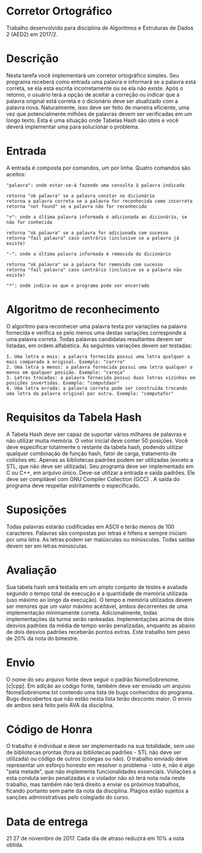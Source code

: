 # Corretor Ortográfico

Trabalho desenvolvido para disciplina de Algoritmos e Estruturas de Dados 2 (AED2) em 2017/2.

# Descrição

Nesta tarefa você implementará um corretor ortográfico simples. Seu programa receberá como entrada uma palavra e informará se a palavra está correta, se ela está escrita incorretamente ou se ela não existe. Após o retorno, o usuário terá a opção de aceitar a correção ou indicar que a palavra original está correta e o dicionário deve ser atualizado com a palavra nova. 
Naturalmente, isso deve ser feito de maneira eficiente, uma vez que potencialmente milhões de palavras devem ser verificadas em um longo texto. Esta é uma situação onde Tabelas Hash são úteis e você deverá implementar uma para solucionar o problema.

# Entrada

A entrada é composta por comandos, um por linha. Quatro comandos são aceitos:

    "palavra": onde estar-se-á fazendo uma consulta à palavra indicada

    retorna "ok palavra" se a palavra constar no dicionário
    retorna a palavra correta se a palavra for reconhecida como incorreta
    retorna "not found" se a palavra não for reconhecida

    "+": onde a última palavra informada é adicionada ao dicionário, se não for conhecida

    retorna "ok palavra" se a palavra for adicionada com sucesso
    retorna "fail palavra" caso contrário (inclusive se a palavra já existe)
    
    "-": onde a última palavra informada é removida do dicionário

    retorna "ok palavra" se a palavra for removida com sucesso
    retorna "fail palavra" caso contrário (inclusive se a palavra não existe)

    "*": onde indica-se que o programa pode ser encerrado

# Algoritmo de reconhecimento
O algoritmo para reconhecer uma palavra testa por variações na palavra fornecida e verifica se pelo menos uma destas variações corresponde a uma palavra correta. Todas palavras candidatas resultantes devem ser listadas, em ordem alfabética. As seguintes variações devem ser testadas:

    1. Uma letra a mais: a palavra fornecida possui uma letra qualquer a mais comparada à original. Exemplo: "carrro"
    2. Uma letra a menos: a palavra fornecida possui uma letra qualquer a menos em qualquer posição. Exemplo: "caroça"
    3. Letras trocadas: a palavra fornecida possui duas letras vizinhas em posições invertidas. Exemplo: "computdaor"
    4. Uma letra errada: a palavra correta pode ser construída trocando uma letra da palavra original por outra. Exemplo: "computafor"

# Requisitos da Tabela Hash

A Tabela Hash deve ser capaz de suportar vários milhares de palavras e não utilizar muita memória. O vetor inicial deve conter 50 posições. Você deve especificar totalmente o restante da tabela hash, podendo utilizar qualquer combinação de função hash, fator de carga, tratamento de colisões etc. Apenas as bibliotecas padrões podem ser utilizadas (exceto a STL, que não deve ser utilizada). Seu programa deve ser implementado em C ou C++, em arquivo único. Deve-se utilizar a entrada e saída padrões. Ele deve ser compilável com GNU Compiler Collection (GCC) . A saída do programa deve respeitar estritamente o especificado.

# Suposições

Todas palavras estarão codificadas em ASCII e terão menos de 100 caracteres. Palavras são compostas por letras e hífens e sempre iniciam por uma letra. As letras podem ser maiúsculas ou minúsculas. Todas saídas devem ser em letras minúsculas.

# Avaliação

Sua tabela hash será testada em um amplo conjunto de testes e avaliada segundo o tempo total de execução e a quantidade de memória utilizada (uso máximo ao longo da execução). O tempo e memória utilizados devem ser menores que um valor máximo aceitável, ambos decorrentes de uma implementação minimamente correta. Adicionalmente, todas implementações da turma serão rankeadas. Implementações acima de dois desvios padrões da média de tempo serão penalizadas, enquanto as abaixo de dois desvios padrões receberão pontos extras.
Este trabalho tem peso de 20% da nota do bimestre.

# Envio

O nome do seu arquivo fonte deve seguir o padrão NomeSobrenome.[c|cpp]. Em adição ao código fonte, também deve ser enviado um arquivo NomeSobrenome.txt contendo uma lista de bugs conhecidos do programa. Bugs descobertos que não estão nesta lista terão desconto maior. O envio de ambos será feito pelo AVA da disciplina.

# Código de Honra
O trabalho é individual e deve ser implementado na sua totalidade, sem uso de bibliotecas prontas (fora as bibliotecas padrões - STL não deve ser utilizada) ou código de outros (colegas ou não). O trabalho enviado deve representar um esforço honesto em resolver o problema - isto é, não é algo "pela metade", que não implementa funcionalidades essenciais. Violações a esta conduta serão penalizadas e o violador não só terá nota nula neste trabalho, mas também não terá direito a enviar os próximos trabalhos, ficando portanto sem parte da nota da disciplina. Plágios estão sujeitos a sanções administrativas pelo colegiado do curso.

# Data de entrega
21 27 de novembro de 2017.
Cada dia de atraso reduzirá em 10% a nota obtida.

